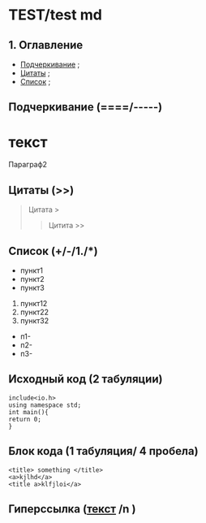 # TEST/test md
## 1. Оглавление
+ [Подчеркивание](#Line) ;
+ [Цитаты](#c) ;
+ [Список](#list) ;

## <b name="Line"></b>    Подчеркивание (====/-----)
текст
======
Параграф2
## <a name="c"></a>     Цитаты (>>)

>Цитата >
>> Цитита >>
## <a name="list"></a>      Список (+/-/1./*)
* пункт1
* пункт2
* пункт3

1. пункт12
2. пункт22
3. пункт32

+ п1-
+ п2-
+ п3-

## Исходный код (2 табуляции)

    include<io.h>
    using namespace std;
    int main(){
    return 0;
    }

## Блок кода (1 табуляция/ 4 пробела)

    <title> something </title>
    <a>kjlhd</a>
    <title a>klfjloi</a>
## Гиперссылка ([текст](#ключ) /n <b name="Line"></b>)

